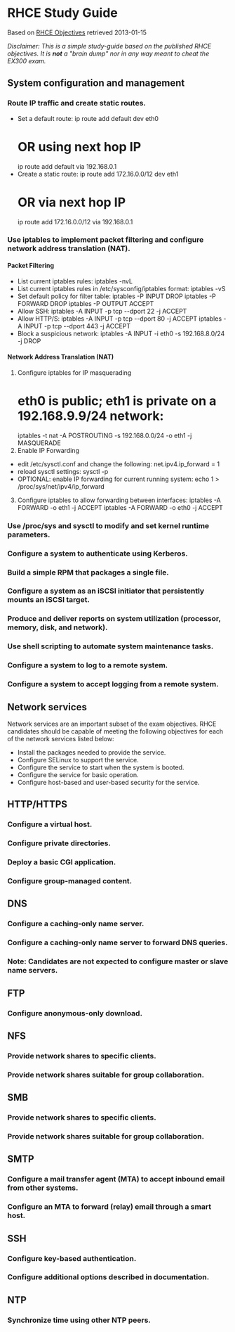 # RHCE Study Guide
Based on [RHCE Objectives](https://www.redhat.com/training/courses/ex300/examobjective) retrieved 2013-01-15

*Disclaimer: This is a simple study-guide based on the published RHCE objectives. It is __not__ a "brain dump" nor in any way meant to cheat the EX300 exam.*

## System configuration and management

### Route IP traffic and create static routes.
* Set a default route:
    ip route add default dev eth0
    # OR using next hop IP
    ip route add default via 192.168.0.1 
* Create a static route:
    ip route add 172.16.0.0/12 dev eth1
    # OR via next hop IP
    ip route add 172.16.0.0/12 via 192.168.0.1
### Use iptables to implement packet filtering and configure network address translation (NAT).
#### Packet Filtering
* List current iptables rules:
    iptables -nvL
* List current iptables rules in /etc/sysconfig/iptables format:
    iptables -vS
* Set default policy for filter table:
    iptables -P INPUT DROP
    iptables -P FORWARD DROP
    iptables -P OUTPUT ACCEPT
* Allow SSH:
    iptables -A INPUT -p tcp --dport 22 -j ACCEPT
* Allow HTTP/S:
    iptables -A INPUT -p tcp --dport 80 -j ACCEPT
    iptables -A INPUT -p tcp --dport 443 -j ACCEPT
* Block a suspicious network:
    iptables -A INPUT -i eth0 -s 192.168.8.0/24 -j DROP
#### Network Address Translation (NAT)
1. Configure iptables for IP masquerading
    # eth0 is public; eth1 is private on a 192.168.9.9/24 network:
    iptables -t nat -A POSTROUTING -s 192.168.0.0/24 -o eth1 -j MASQUERADE
2. Enable IP Forwarding
* edit /etc/sysctl.conf and change the following:
    net.ipv4.ip_forward = 1
* reload sysctl settings:
    sysctl -p
* OPTIONAL: enable IP forwarding for current running system:
    echo 1 > /proc/sys/net/ipv4/ip_forward
3. Configure iptables to allow forwarding between interfaces:
    iptables -A FORWARD -o eth1 -j ACCEPT
    iptables -A FORWARD -o eth0 -j ACCEPT
### Use /proc/sys and sysctl to modify and set kernel runtime parameters.
### Configure a system to authenticate using Kerberos.
### Build a simple RPM that packages a single file.
### Configure a system as an iSCSI initiator that persistently mounts an iSCSI target.
### Produce and deliver reports on system utilization (processor, memory, disk, and network).
### Use shell scripting to automate system maintenance tasks.
### Configure a system to log to a remote system.
### Configure a system to accept logging from a remote system.

## Network services

Network services are an important subset of the exam objectives. RHCE candidates should be capable of meeting the following objectives for each of the network services listed below:

* Install the packages needed to provide the service.
* Configure SELinux to support the service.
* Configure the service to start when the system is booted.
* Configure the service for basic operation.
* Configure host-based and user-based security for the service.

## HTTP/HTTPS

### Configure a virtual host.
### Configure private directories.
### Deploy a basic CGI application.
### Configure group-managed content.

## DNS

### Configure a caching-only name server.
### Configure a caching-only name server to forward DNS queries.
### Note: Candidates are not expected to configure master or slave name servers.

## FTP

### Configure anonymous-only download.

## NFS

### Provide network shares to specific clients.
### Provide network shares suitable for group collaboration.

## SMB

### Provide network shares to specific clients.
### Provide network shares suitable for group collaboration.

## SMTP

### Configure a mail transfer agent (MTA) to accept inbound email from other systems.
### Configure an MTA to forward (relay) email through a smart host.

## SSH

### Configure key-based authentication.
### Configure additional options described in documentation.

## NTP

### Synchronize time using other NTP peers.

